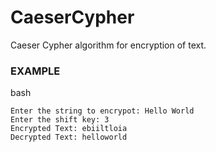 # CaeserCypher
Caeser Cypher algorithm for encryption of text.
 ### EXAMPLE

 bash
 
    Enter the string to encrypot: Hello World
    Enter the shift key: 3
    Encrypted Text: ebiiltloia 
    Decrypted Text: helloworld
